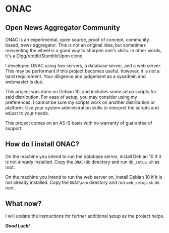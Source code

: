 # ONAC

## Open News Aggregator Community

ONAC is an experimental, open source, proof of concept, community based, news aggregator. This is not an original idea, but sometimes reinventing the wheel is a good way to sharpen one's skills. In other words, it's a Digg/reddit/StumbleUpon clone.

I developed ONAC using *two* servers, a database server, and a web server. This may be performant if this project becomes useful, however, it is not a hard requirement. Your diligence and judgement as a sysadmin and webmaster is due. 

This project was done on Debian 10, and includes some setup scripts for said distribution. For ease of setup, you may consider using my preferences. I cannot be sure my scripts work on another distribution or platform. Use your system administration skills to interpret the scripts and adjust to your needs.

This project comes on an AS IS basis with no warranty of guarantee of support.

## How do I install ONAC?

On the machine you intend to run the database server, install Debian 10 if it is not already installed. Copy the `ONAC\db` directory and run `db_setup.sh` as root.

On the machine you intend to run the web server on, install Debian 10 if it is not already installed. Copy the `ONAC\web` directory and run `web_setup.sh` as root.

## What now?

I will update the instructions for further additional setup as the project helps. 

***Good Luck!***